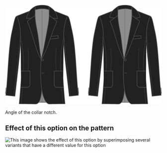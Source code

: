 ![Collar notch angle](collarnotchangle.svg)

Angle of the collar notch.

## Effect of this option on the pattern

![This image shows the effect of this option by superimposing several variants that have a different value for this option](jaeger\_collarnotchangle\_sample.svg "Effect of this option on the pattern")
